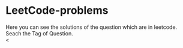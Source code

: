 # LeetCode-problems
Here you can see the solutions of the question which are in leetcode.<br>
Seach the Tag of Question.<br>
<

